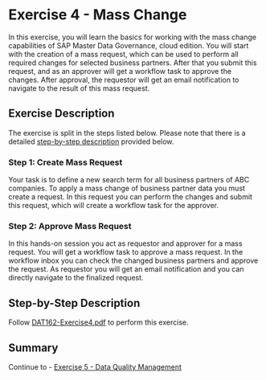 # Exercise 4 - Mass Change

In this exercise, you will learn the basics for working with the mass change capabilities of SAP Master Data Governance, cloud edition. You will start with the creation of a mass request, which can be used to perform all required changes for selected business partners. After that you submit this request, and as an approver will get a workflow task to approve the changes. After approval, the requestor will get an email notification to navigate to the result of this mass request.

## Exercise Description

The exercise is split in the steps listed below. Please note that there is a detailed [step-by-step description](#step-by-step-description) provided below.

### Step 1: Create Mass Request

Your task is to define a new search term for all business partners of ABC companies. To apply a mass change of business partner data you must create a request. In this request you can perform the changes and submit this request, which will create a workflow task for the approver.

### Step 2: Approve Mass Request

In this hands-on session you act as requestor and approver for a mass request. You will get a workflow task to approve a mass request. In the workflow inbox you can check the changed business partners and approve the request. As requestor you will get an email notification and you can directly navigate to the finalized request.

## Step-by-Step Description

Follow [DAT162-Exercise4.pdf](./DAT162-Exercise4.pdf) to perform this exercise.

## Summary

Continue to - [Exercise 5 - Data Quality Management](../ex5/README.md)
